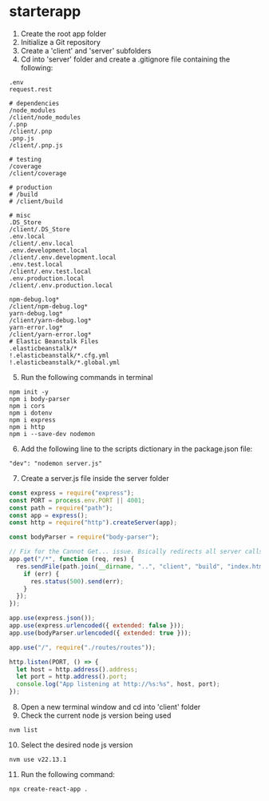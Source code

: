 # starterapp

1. Create the root app folder
2. Initialize a Git repository
3. Create a 'client' and 'server' subfolders
4. Cd into 'server' folder and create a .gitignore file containing the following:

```Git
.env
request.rest

# dependencies
/node_modules
/client/node_modules
/.pnp
/client/.pnp
.pnp.js
/client/.pnp.js

# testing
/coverage
/client/coverage

# production
# /build
# /client/build

# misc
.DS_Store
/client/.DS_Store
.env.local
/client/.env.local
.env.development.local
/client/.env.development.local
.env.test.local
/client/.env.test.local
.env.production.local
/client/.env.production.local

npm-debug.log*
/client/npm-debug.log*
yarn-debug.log*
/client/yarn-debug.log*
yarn-error.log*
/client/yarn-error.log*
# Elastic Beanstalk Files
.elasticbeanstalk/*
!.elasticbeanstalk/*.cfg.yml
!.elasticbeanstalk/*.global.yml
```

5. Run the following commands in terminal

```
npm init -y
npm i body-parser
npm i cors
npm i dotenv
npm i express
npm i http
npm i --save-dev nodemon
```

6. Add the following line to the scripts dictionary in the package.json file:

```
"dev": "nodemon server.js"
```

7. Create a server.js file inside the server folder

```js
const express = require("express");
const PORT = process.env.PORT || 4001;
const path = require("path");
const app = express();
const http = require("http").createServer(app);

const bodyParser = require("body-parser");

// Fix for the Cannot Get... issue. Bsically redirects all server calls to Index.html and then lets React Router handle what to show on browser
app.get("/*", function (req, res) {
  res.sendFile(path.join(__dirname, "..", "client", "build", "index.html"), function (err) {
    if (err) {
      res.status(500).send(err);
    }
  });
});

app.use(express.json());
app.use(express.urlencoded({ extended: false }));
app.use(bodyParser.urlencoded({ extended: true }));

app.use("/", require("./routes/routes"));

http.listen(PORT, () => {
  let host = http.address().address;
  let port = http.address().port;
  console.log("App listening at http://%s:%s", host, port);
});
```

8. Open a new terminal window and cd into 'client' folder
9. Check the current node js version being used

```
nvm list
```

10. Select the desired node js version

```
nvm use v22.13.1
```

11. Run the following command:

```
npx create-react-app .
```
